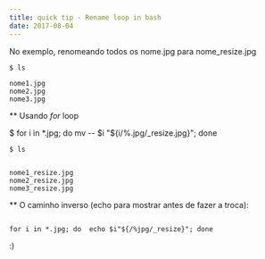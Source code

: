 ```yaml
---
title: quick tip - Rename loop in bash
date: 2017-08-04
---
```


No exemplo, renomeando todos os nome.jpg para
nome_resize.jpg
```
$ ls

nome1.jpg
nome2.jpg
nome3.jpg
```
** Usando _for_ loop

$ for i in *.jpg; do mv -- $i  "${i/%.jpg/_resize.jpg}"; done

```
$ ls


nome1_resize.jpg
nome2_resize.jpg
nome3_resize.jpg
```

** O caminho inverso (echo para mostrar antes de fazer a troca):

```

for i in *.jpg; do  echo $i"${/%jpg/_resize}"; done

```

:)

